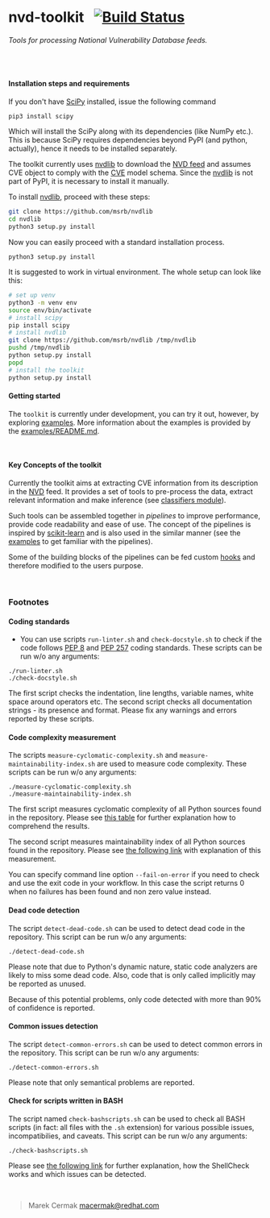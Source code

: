 # nvd-toolkit &nbsp; [![Build Status](https://ci.centos.org/buildStatus/icon?job=devtools-fabric8-analytics-nvd-toolkit-fabric8-analytics)](https://ci.centos.org/job/devtools-fabric8-analytics-nvd-toolkit-fabric8-analytics/)
 
###### Tools for processing National Vulnerability Database feeds. 

<br>

#### Installation steps and requirements

If you don't have [SciPy](https://www.scipy.org/) installed, issue the following command
```bash
pip3 install scipy
```

Which will install the SciPy along with its dependencies (like NumPy etc.).
This is because SciPy requires dependencies beyond PyPI (and python, actually),
hence it needs to be installed separately.

The toolkit currently uses [nvdlib] to download the [NVD feed]
and assumes CVE object to comply with the [CVE](https://github.com/msrb/nvdlib/blob/master/nvdlib/model.py)
model schema.
Since the [nvdlib] is not part of PyPI, it is necessary to install it manually.

To install [nvdlib], proceed with these steps:
```bash
git clone https://github.com/msrb/nvdlib
cd nvdlib
python3 setup.py install
```

[nvdlib]: (https://github.com/msrb/nvdlib)
Now you can easily proceed with a standard installation process.

```python3 setup.py install```


It is suggested to work in virtual environment. The whole setup can look like this:
```bash
# set up venv
python3 -m venv env
source env/bin/activate
# install scipy
pip install scipy
# install nvdlib
git clone https://github.com/msrb/nvdlib /tmp/nvdlib
pushd /tmp/nvdlib
python setup.py install
popd
# install the toolkit
python setup.py install
```

#### Getting started

The `toolkit` is currently under development, you can try it out, however,
by exploring [examples](/examples).
More information about the examples is provided by the [examples/README.md](/examples/README.md).

<br>

#### Key Concepts of the toolkit

Currently the toolkit aims at extracting CVE information from its description in the [NVD]
feed.
It provides a set of tools to pre-process the data, extract relevant information
and make inference (see [classifiers module](/src/toolkit/transformers/classifiers.py)).

Such tools can be assembled together in *pipelines* to improve performance, provide code
readability and ease of use.
The concept of the pipelines is inspired by [scikit-learn]
and is also used in the similar manner (see the [examples](/exampes) to get familiar with
the pipelines).

Some of the building blocks of the pipelines can be fed custom [hooks](/src/toolkit/transformers/hooks.py)
and therefore modified to the users purpose.

[NVD]: https://nvd.nist.gov/
[NVD feed]: https://nvd.nist.gov/vuln/data-feeds#JSON_FEED
[scikit-learn]: (http://scikit-learn.org/stable/)

<br>

### Footnotes

#### Coding standards

- You can use scripts `run-linter.sh` and `check-docstyle.sh` to check if the code follows [PEP 8](https://www.python.org/dev/peps/pep-0008/) and [PEP 257](https://www.python.org/dev/peps/pep-0257/) coding standards. These scripts can be run w/o any arguments:

```
./run-linter.sh
./check-docstyle.sh
```

The first script checks the indentation, line lengths, variable names, white space around operators etc. The second
script checks all documentation strings - its presence and format. Please fix any warnings and errors reported by these
scripts.

#### Code complexity measurement

The scripts `measure-cyclomatic-complexity.sh` and `measure-maintainability-index.sh` are used to measure code complexity. These scripts can be run w/o any arguments:

```
./measure-cyclomatic-complexity.sh
./measure-maintainability-index.sh
```

The first script measures cyclomatic complexity of all Python sources found in the repository. Please see [this table](https://radon.readthedocs.io/en/latest/commandline.html#the-cc-command) for further explanation how to comprehend the results.

The second script measures maintainability index of all Python sources found in the repository. Please see [the following link](https://radon.readthedocs.io/en/latest/commandline.html#the-mi-command) with explanation of this measurement.

You can specify command line option `--fail-on-error` if you need to check and use the exit code in your workflow. In this case the script returns 0 when no failures has been found and non zero value instead.

#### Dead code detection

The script `detect-dead-code.sh` can be used to detect dead code in the repository. This script can be run w/o any arguments:

```
./detect-dead-code.sh
```

Please note that due to Python's dynamic nature, static code analyzers are likely to miss some dead code. Also, code that is only called implicitly may be reported as unused.

Because of this potential problems, only code detected with more than 90% of confidence is reported.

#### Common issues detection

The script `detect-common-errors.sh` can be used to detect common errors in the repository. This script can be run w/o any arguments:

```
./detect-common-errors.sh
```

Please note that only semantical problems are reported.

#### Check for scripts written in BASH

The script named `check-bashscripts.sh` can be used to check all BASH scripts (in fact: all files with the `.sh` extension) for various possible issues, incompatibilies, and caveats. This script can be run w/o any arguments:

```
./check-bashscripts.sh
```

Please see [the following link](https://github.com/koalaman/shellcheck) for further explanation, how the ShellCheck works and which issues can be detected.

<br>

> Marek Cermak <macermak@redhat.com>
